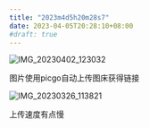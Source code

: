 ```yaml
---
title: "2023m4d5h20m28s7"
date: 2023-04-05T20:28:10+08:00
#draft: true
---
```


![IMG_20230402_123032](https://photos.liuzhenyi.net/images/2023/04/06/c2df691e3afe4e57793e07e4b9b07c18.jpg)

图片使用picgo自动上传图床获得链接

![IMG_20230326_113821](https://photos.liuzhenyi.net/images/2023/04/06/0b3fa818312fb3510098ca7d4aca4af1.jpg)

上传速度有点慢

